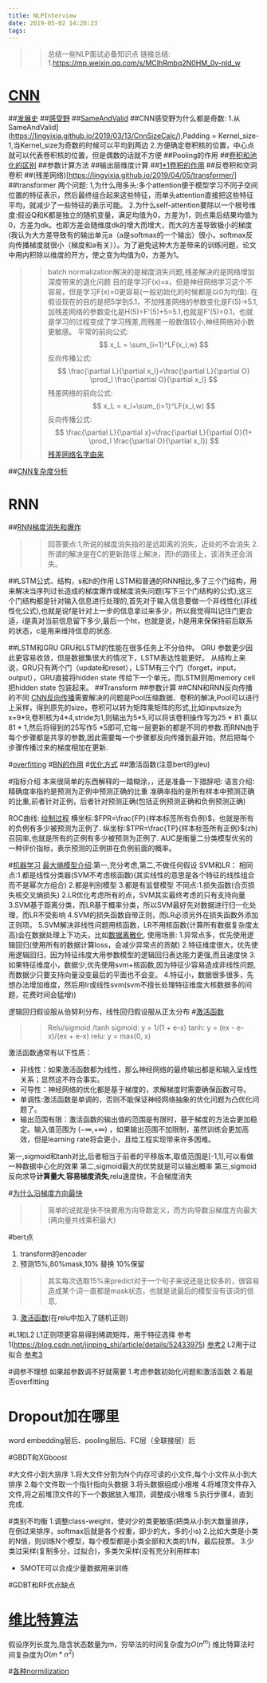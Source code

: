```yaml
---
title: NLPInterview
date: 2019-05-02 14:20:23
tags:
---
```

>>总结一些NLP面试必备知识点
链接总结:
1.https://mp.weixin.qq.com/s/MCIhRmbq2N0HM_0v-nld_w

# [CNN](https://lingyixia.github.io/2019/01/23/CNN/)
##[发展史](https://lingyixia.github.io/2019/05/01/CNNdevelopment/)
##[感受野](https://lingyixia.github.io/2019/05/13/DilatedConvolution/)
##[SameAndValid](https://lingyixia.github.io/2019/03/13/CnnSizeCalc/)
##CNN感受野为什么都是奇数:
1.从SameAndValid](https://lingyixia.github.io/2019/03/13/CnnSizeCalc/),Padding = Kernel_size-1,当Kernel_size为奇数的时候可以平均到两边
2.方便确定卷积核的位置，中心点就可以代表卷积核的位置，但是偶数的话就不方便
##Pooling的作用
##[卷积和池化的区别](https://mp.weixin.qq.com/s/MCIhRmbq2N0HM_0v-nld_w)
##参数计算方法
##输出层维度计算
##[1*1卷积的作用](https://mp.weixin.qq.com/s/MCIhRmbq2N0HM_0v-nld_w)
##反卷积和空洞卷积
##(残差网络)[https://lingyixia.github.io/2019/04/05/transformer/]
##transformer
两个问题:
1,为什么用多头:多个attention便于模型学习不同子空间位置的特征表示，然后最终组合起来这些特征，而单头attention直接把这些特征平均，就减少了一些特征的表示可能。 
2.为什么self-attention要除以一个根号维度:假设Q和K都是独立的随机变量，满足均值为0，方差为1，则点乘后结果均值为0，方差为dk。也即方差会随维度dk的增大而增大，而大的方差导致极小的梯度(我认为大方差导致有的输出单元a（a是softmax的一个输出）很小，softmax反向传播梯度就很小（梯度和a有关））。为了避免这种大方差带来的训练问题，论文中用内积除以维度的开方，使之变为均值为0，方差为1。

>>batch normalization解决的是梯度消失问题,残差解决的是网络增加深度带来的退化问题
目的是学习F(x)=x，但是神经网络学习这个不容易，但是学习F(x)=0更容易(一般初始化的时候都是以0为均值).
在假设现在的目的是把5学到5.1，不加残差网络的参数变化是F(5)->5.1,加残差网络的参数变化是H(5)=F'(5)+5=5.1,也就是F'(5)=0.1，也就是学习的过程变成了学习残差,而残差一般数值较小,神经网络对小数更敏感。
平常的前向公式:
$$
x_L = \sum_{i=1}^LF(x_i,w)
$$
反向传播公式:
$$
\frac{\partial L}{\partial x_l}=\frac{\partial L}{\partial O} \prod_l \frac{\partial O}{\partial x_l} 
$$
残差网络的前向公式:
$$
x_L = x_l+\sum_{i=1}^LF(x_i,w)
$$
反向传播公式:
$$
\frac{\partial L}{\partial x}=\frac{\partial L}{\partial O}(1+ \prod_l \frac{\partial O}{\partial x_l})
$$
[残差网络名字由来](https://zhuanlan.zhihu.com/p/42706477)

##[CNN复杂度分析](https://zhuanlan.zhihu.com/p/31575074)

# RNN
##[RNN梯度消失和爆炸](https://www.zhihu.com/question/34878706)
>>回答要点:1,所说的梯度消失指的是远距离的消失，近处的不会消失
2.所谓的解决是在C的更新路径上解决，而h的路径上，该消失还会消失。

##LSTM公式、结构，s和h的作用
LSTM和普通的RNN相比,多了三个门结构，用来解决当序列过长造成的梯度爆炸或梯度消失问题(写下三个门结构的公式),这三个门结构都是针对输入信息进行处理的,首先对于输入信息要做一个非线性化(非线性化公式),也就是说f是针对上一步的信息拿过来多少，所以我觉得叫记住门更合适，i是真对当前信息留下多少,最后一个ht，也就是说，h是用来保保持前后联系的状态，c是用来维持信息的状态.

##LSTM和GRU
GRU和LSTM的性能在很多任务上不分伯仲。
GRU 参数更少因此更容易收敛，但是数据集很大的情况下，LSTM表达性能更好。
从结构上来说，GRU只有两个门（update和reset），LSTM有三个门（forget，input，output），GRU直接将hidden state 传给下一个单元，而LSTM则用memory cell 把hidden state 包装起来。
##Transform
##参数计算
##CNN和RNN反向传播的不同
[CNN反向传播](https://www.cnblogs.com/pinard/p/6519110.html)需要解决的问题是Pool压缩数据、卷积的解决,Pool可以进行上采样，得到原先的size，卷积可以转为矩阵乘矩阵的形式,比如inputsize为x=9\*9,卷积核为4\*4,stride为1,则输出为5\*5,可以将该卷积操作写为25 \* 81 乘以81 \* 1,然后将得到的25写作5 \*5即可,它每一层更新的都是不同的参数.而RNN由于每个步骤都是共享的参数,因此需要每一个步骤都反向传播到最开始，然后把每个步骤传播过来的梯度相加在更新.

#[overfitting](https://lingyixia.github.io/2019/03/10/neuralNetWorkTips/)
#[BN的作用](https://lingyixia.github.io/2019/03/10/neuralNetWorkTips/)
#[优化方式](https://lingyixia.github.io/2019/03/10/neuralNetWorkTips/)
##激活函数(注意bert的gleu)

#指标介绍
本来很简单的东西解释的一踏糊涂，，还是准备一下措辞吧:
语言介绍:精确度率指的是预测为正例中预测正确的比重 准确率指的是所有样本中预测正确的比重,前者针对正例，后者针对预测正确(包括正例预测正确和负例预测正确)

ROC曲线:
[绘制过程](https://blog.csdn.net/program_developer/article/details/79946787)
横坐标:$FPR=\frac{FP}{样本标签所有负例}$，也就是所有的负例有多少被预测为正例了.
纵坐标:$TPR=\frac{TP}{样本标签所有正例}$(zh)召回率,也就是所有的正例有多少被预测为正例了.
 AUC是衡量二分类模型优劣的一种评价指标，表示预测的正例排在负例前面的概率。

#[机器学习](https://www.zhihu.com/question/59683332/answer/281642849)
[最大熵模型介绍](https://lingyixia.github.io/2019/07/28/maxlikehood/):第一,充分考虑,第二,不做任何假设
SVM和LR：
相同点:1.都是线性分类器(SVM不考虑核函数)(其实线性的意思是各个特征的线性组合而不是幂次方组合)
      2.都是判别模型
      3.都是有监督模型
不同点:1.损失函数(合页损失核交叉熵损失)
      2.LR优化考虑所有的点，SVM其实最终考虑的只有支持向量
      3.SVM基于距离分类，而LR基于概率分类，所以SVM最好先对数据进行归一化处理，而LR不受影响
      4.SVM的损失函数自带正则，而LR必须另外在损失函数外添加正则项。
      5.SVM解决非线性问题用核函数，LR不用核函数(计算所有数据复杂度太高)会在数据处理上下功夫，比如[数据离散化](https://blog.csdn.net/u011086367/article/details/52879531).
使用场景:
1.异常点多，优先使用逻辑回归(使用所有的数据计算loss，会减少异常点的贡献)
2.特征维度很大，优先使用逻辑回归，因为特征纬度大用参数模型的逻辑回归表达能力更强,而且速度快
3.如果特征维度小，数据少,优先使用svm+核函数,因为特征少容易造成非线性问题,而数据少只要支持向量没变最后的平面也不会变。
4.特征小，数据很多很多，先想办法增加维度，然后用lr或线性svm(svm不擅长处理特征维度大核数据多的问题，花费时间会猛增))

逻辑回归假设服从伯努利分布，线性回归假设服从正太分布
#[激活函数](https://www.cnblogs.com/hutao722/p/9732223.html)
>>Relu/sigmoid /tanh
sigmoid: y = 1/(1 + e-x)
tanh: y = (ex - e-x)/(ex + e-x)
relu: y = max(0, x)

激活函数通常有以下性质： 
* 非线性：如果激活函数都为线性，那么神经网络的最终输出都是和输入呈线性关系；显然这不符合事实。 
* 可导性：神经网络的优化都是基于梯度的，求解梯度时需要确保函数可导。 
* 单调性:激活函数是单调的，否则不能保证神经网络抽象的优化问题为凸优化问题了。 
* 输出范围有限：激活函数的输出值的范围是有限时，基于梯度的方法会更加稳定。输入值范围为 (−∞,+∞) ，如果输出范围不加限制，虽然训练会更加高效，但是learning rate将会更小，且给工程实现带来许多困难。

第一,sigmoid和tanh对比,后者相当于前者的平移版本,取值范围是[-1,1],可以看做一种数据中心化的效果
第二,sigmoid最大的优势就是可以输出概率
第三,sigmoid反向求导**计算量大**,**容易梯度消失**,relu速度快，不会梯度消失

#[为什么沿梯度方向最快](https://lingyixia.github.io/2019/06/14/derivative/)

>>简单的说就是快不快要用方向导数定义，而方向导数沿梯度方向最大(两向量共线乘积最大)

#bert点
1. transform的encoder
2. 预测15%,80%mask,10% 替换 10%保留
>>其实每次选取15%来predict对于一个句子来说还是比较多的，很容易造成某个词一直都是mask状态，也就是说最后的模型没有该词的信息,
3. [激活函数](https://blog.csdn.net/liruihongbob/article/details/86510622)(在relu中加入了随机正则)

#L1和L2
L1正则项更容易得到稀疏矩阵，用于特征选择
参考1(https://blog.csdn.net/jinping_shi/article/details/52433975)
[参考2](https://blog.csdn.net/autocyz/article/details/76511527)
L2用于过拟合
[参考3](https://blog.csdn.net/haidixipan/article/details/83186850)

#调参不理想
如果超参数调不好就需要
1.考虑参数初始化问题和激活函数
2.看是否overfitting

# Dropout加在哪里
word embedding层后、pooling层后、FC层（全联接层）后

#GBDT和XGboost

#大文件小到大排序
1.将大文件分割为N个内存可读的小文件,每个小文件从小到大排序
2.每个文件取一个指针指向头数据
3.将头数据组成小根堆
4.将堆顶文件存入文件,将之前堆顶文件的下一个数据放入堆顶，调整成小根堆
5.执行步骤4，直到完成.

#类别不均衡
1.调整class-weight，使对少的类更敏感(把类从小到大数量排序，在倒过来排序，softmax后就是各个权重，即少的大，多的小s)
2.比如大类是小类的N倍，则训练N个模型，每个模型都是小类全部和大类的1/N，最后投票。
3.少类过采样(复制多分，过拟合)，多类欠采样(没有充分利用样本)
 * SMOTE可以合成少量数据用来训练

 #GDBT和RF优点缺点

 # [维比特算法](https://wulc.me/2017/03/02/%E7%BB%B4%E7%89%B9%E6%AF%94%E7%AE%97%E6%B3%95/)
 假设序列长度为,隐含状态数量为m，穷举法的时间复杂度为$O(n^m)$
 维比特算法时间复杂度为$O(m*n^2)$

 #[各种normilization](https://blog.csdn.net/liuxiao214/article/details/81037416)
